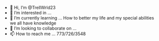 - 👋 Hi, I’m @TrellWrld23
- 👀 I’m interested in ...
- 🌱 I’m currently learning ... How to better my life and my special abilities we all have knowledge
- 💞️ I’m looking to collaborate on ...
- 📫 How to reach me ... 773/726/3548

<!---
TrellWrld23/TrellWrld23 is a ✨ special ✨ repository because its `README.md` (this file) appears on your GitHub profile.
You can click the Preview link to take a look at your changes.
--->
